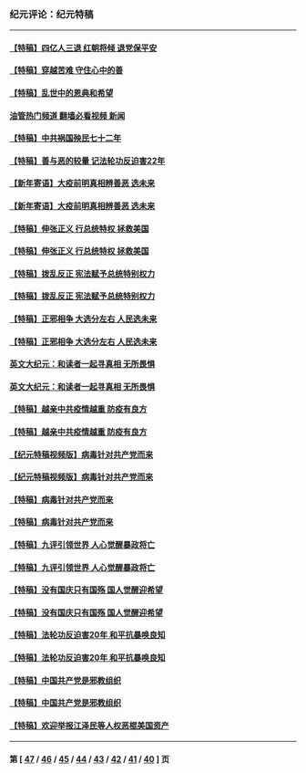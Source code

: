 ### 纪元评论：纪元特稿
---
#### [【特稿】四亿人三退 红朝将倾 退党保平安](../../pages/nsc424/n13794378.md?11180330) 
#### [【特稿】穿越苦难 守住心中的善](../../pages/nsc424/n13784979.md?11180330) 
#### [【特稿】乱世中的恩典和希望](../../pages/nsc424/n13734687.md?11180330) 
#### [油管热门频道 翻墙必看视频 新闻](ok?11180330)
#### [【特稿】中共祸国殃民七十二年](../../pages/nsc424/n13272607.md?11180330) 
#### [【特稿】善与恶的较量 记法轮功反迫害22年](../../pages/nsc424/n13086597.md?11180330) 
#### [【新年寄语】大疫前明真相辨善恶 选未来](../../pages/nsc424/n12660855.md?11180330) 
#### [【新年寄语】大疫前明真相辨善恶 选未来](../../pages/nsc424/n12660855.md?11180330) 
#### [【特稿】伸张正义 行总统特权 拯救美国](../../pages/nsc424/n12616806.md?11180330) 
#### [【特稿】伸张正义 行总统特权 拯救美国](../../pages/nsc424/n12616806.md?11180330) 
#### [【特稿】拨乱反正 宪法赋予总统特别权力](../../pages/nsc424/n12598306.md?11180330) 
#### [【特稿】拨乱反正 宪法赋予总统特别权力](../../pages/nsc424/n12598306.md?11180330) 
#### [【特稿】正邪相争 大选分左右 人民选未来](../../pages/nsc424/n12545208.md?11180330) 
#### [【特稿】正邪相争 大选分左右 人民选未来](../../pages/nsc424/n12545208.md?11180330) 
#### [英文大纪元：和读者一起寻真相 无所畏惧](../../pages/nsc424/n12542027.md?11180330) 
#### [英文大纪元：和读者一起寻真相 无所畏惧](../../pages/nsc424/n12542027.md?11180330) 
#### [【特稿】越亲中共疫情越重 防疫有良方](../../pages/nsc424/n12042989.md?11180330) 
#### [【特稿】越亲中共疫情越重 防疫有良方](../../pages/nsc424/n12042989.md?11180330) 
#### [【纪元特稿视频版】病毒针对共产党而来](../../pages/nsc424/n11977328.md?11180330) 
#### [【纪元特稿视频版】病毒针对共产党而来](../../pages/nsc424/n11977328.md?11180330) 
#### [【特稿】病毒针对共产党而来](../../pages/nsc424/n11928818.md?11180330) 
#### [【特稿】病毒针对共产党而来](../../pages/nsc424/n11928818.md?11180330) 
#### [【特稿】九评引领世界 人心觉醒暴政将亡](../../pages/nsc424/n11660496.md?11180330) 
#### [【特稿】九评引领世界 人心觉醒暴政将亡](../../pages/nsc424/n11660496.md?11180330) 
#### [【特稿】没有国庆只有国殇 国人觉醒迎希望](../../pages/nsc424/n11549354.md?11180330) 
#### [【特稿】没有国庆只有国殇 国人觉醒迎希望](../../pages/nsc424/n11549354.md?11180330) 
#### [【特稿】法轮功反迫害20年 和平抗暴唤良知](../../pages/nsc424/n11389135.md?11180330) 
#### [【特稿】法轮功反迫害20年 和平抗暴唤良知](../../pages/nsc424/n11389135.md?11180330) 
#### [【特稿】中国共产党是邪教组织](../../pages/nsc424/n11355551.md?11180330) 
#### [【特稿】中国共产党是邪教组织](../../pages/nsc424/n11355551.md?11180330) 
#### [【特稿】欢迎举报江泽民等人权恶棍美国资产](../../pages/nsc424/n11303040.md?11180330) 

---
#### 第 [ [47](./47.md?11180330) / [46](./46.md?11180330) / [45](./45.md?11180330) / [44](./44.md?11180330) / [43](./43.md?11180330) / [42](./42.md?11180330) / [41](./41.md?11180330) / [40](./40.md?11180330) ] 页
